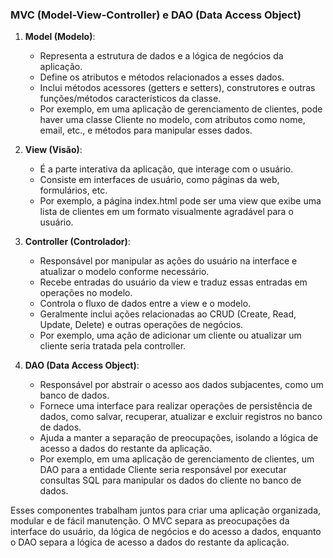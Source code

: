 <!--Model -> Nas classes modelo nós definimos os atributos e seus métodos.
- Incluindo métodos acessores, contrutores e funções/métodos caracteristicos da classe.
View -> Parte interativa, lado cliente.
- Telas que o Cliente vai acessar e interagir. Index.html por exemplo
Controller - > Ações que a view vai executar, como adicionar um cliente, atualizar cliente... Ações do CRUD 
Dao -> Ações que a controller vai executar no banco de dados-->

### MVC (Model-View-Controller) e DAO (Data Access Object)

1. **Model (Modelo)**:
   - Representa a estrutura de dados e a lógica de negócios da aplicação.
   - Define os atributos e métodos relacionados a esses dados.
   - Inclui métodos acessores (getters e setters), construtores e outras funções/métodos característicos da classe.
   - Por exemplo, em uma aplicação de gerenciamento de clientes, pode haver uma classe Cliente no modelo, com atributos como nome, email, etc., e métodos para manipular esses dados.

2. **View (Visão)**:
   - É a parte interativa da aplicação, que interage com o usuário.
   - Consiste em interfaces de usuário, como páginas da web, formulários, etc.
   - Por exemplo, a página index.html pode ser uma view que exibe uma lista de clientes em um formato visualmente agradável para o usuário.

3. **Controller (Controlador)**:
   - Responsável por manipular as ações do usuário na interface e atualizar o modelo conforme necessário.
   - Recebe entradas do usuário da view e traduz essas entradas em operações no modelo.
   - Controla o fluxo de dados entre a view e o modelo.
   - Geralmente inclui ações relacionadas ao CRUD (Create, Read, Update, Delete) e outras operações de negócios.
   - Por exemplo, uma ação de adicionar um cliente ou atualizar um cliente seria tratada pela controller.

4. **DAO (Data Access Object)**:
   - Responsável por abstrair o acesso aos dados subjacentes, como um banco de dados.
   - Fornece uma interface para realizar operações de persistência de dados, como salvar, recuperar, atualizar e excluir registros no banco de dados.
   - Ajuda a manter a separação de preocupações, isolando a lógica de acesso a dados do restante da aplicação.
   - Por exemplo, em uma aplicação de gerenciamento de clientes, um DAO para a entidade Cliente seria responsável por executar consultas SQL para manipular os dados do cliente no banco de dados.

Esses componentes trabalham juntos para criar uma aplicação organizada, modular e de fácil manutenção. O MVC separa as preocupações da interface do usuário, da lógica de negócios e do acesso a dados, enquanto o DAO separa a lógica de acesso a dados do restante da aplicação.